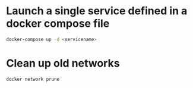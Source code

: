 # Launch a single service defined in a docker compose file

```bash
docker-compose up -d <servicename>
```

# Clean up old networks

```bash
docker network prune
```